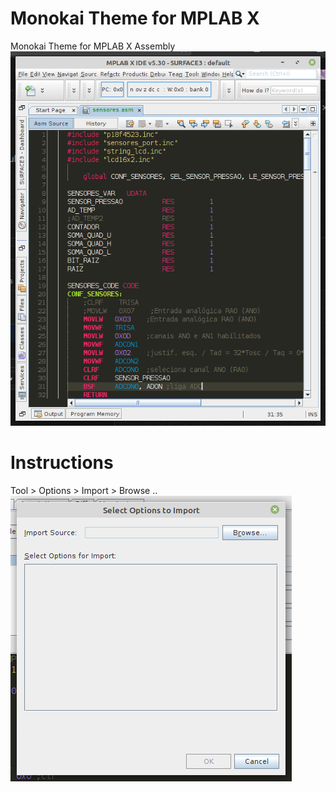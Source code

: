 # Monokai Theme for MPLAB X
Monokai Theme for MPLAB X Assembly
![Monokai Theme](Monokai_MPLAB_X.png)

# Instructions

Tool > Options > Import > Browse ..
![Import Theme](Import_MPLAB.png)


